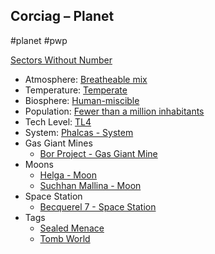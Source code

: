 ## Corciag &ndash; Planet

#planet #pwp

[Sectors Without Number](https://sectorswithoutnumber.com/sector/bfDcBzTtgpeyLUfwzjio/planet/4jRGQhDXz0XY1xFUvwKe)

- Atmosphere: [Breatheable mix](STARS%20WITHOUT%20NUMBER,%20FREE%20EDITION%20-%20obsidian.md#Breatheable%20Mix)
- Temperature: [Temperate](STARS%20WITHOUT%20NUMBER,%20FREE%20EDITION%20-%20obsidian.md#Temperate)
- Biosphere: [Human-miscible](STARS%20WITHOUT%20NUMBER,%20FREE%20EDITION%20-%20obsidian.md#Human-Miscible)
- Population: [Fewer than a million inhabitants](STARS%20WITHOUT%20NUMBER,%20FREE%20EDITION%20-%20obsidian.md#Fewer%20than%20a%20Million)
- Tech Level: [TL4](STARS%20WITHOUT%20NUMBER,%20FREE%20EDITION%20-%20obsidian.md#TL4)
- System: [Phalcas - System](STARS%20WITHOUT%20NUMBER,%20FREE%20EDITION%20-%20obsidian.md#PiratesWithoutPlunder/Phalcas%20-%20System)
- Gas Giant Mines
	- [Bor Project - Gas Giant Mine](STARS%20WITHOUT%20NUMBER,%20FREE%20EDITION%20-%20obsidian.md#PiratesWithoutPlunder/Bor%20Project%20-%20Gas%20Giant%20Mine)
- Moons
   - [Helga - Moon](STARS%20WITHOUT%20NUMBER,%20FREE%20EDITION%20-%20obsidian.md#PiratesWithoutPlunder/Helga%20-%20Moon)
   - [Suchhan Mallina - Moon](STARS%20WITHOUT%20NUMBER,%20FREE%20EDITION%20-%20obsidian.md#PiratesWithoutPlunder/Suchhan%20Mallina%20-%20Moon)
- Space Station
   - [Becquerel 7 - Space Station](STARS%20WITHOUT%20NUMBER,%20FREE%20EDITION%20-%20obsidian.md#PiratesWithoutPlunder/Becquerel%207%20-%20Space%20Station)
- Tags
   - [Sealed Menace](STARS%20WITHOUT%20NUMBER,%20FREE%20EDITION%20-%20obsidian.md#Sealed%20Menace)
   - [Tomb World](STARS%20WITHOUT%20NUMBER,%20FREE%20EDITION%20-%20obsidian.md#Tomb%20World)
